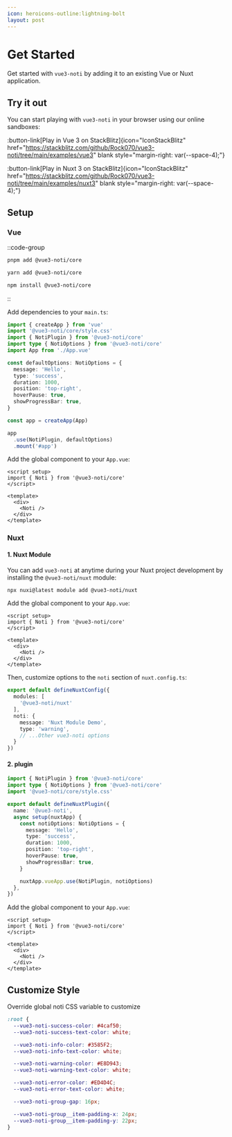 ```yaml
---
icon: heroicons-outline:lightning-bolt
layout: post
---
```


# Get Started

Get started with `vue3-noti` by adding it to an existing Vue or Nuxt application.

## Try it out

You can start playing with `vue3-noti` in your browser using our online sandboxes:

:button-link[Play in Vue 3 on StackBlitz]{icon="IconStackBlitz" href="https://stackblitz.com/github/Rock070/vue3-noti/tree/main/examples/vue3" blank style="margin-right: var(--space-4);"}

:button-link[Play in Nuxt 3 on StackBlitz]{icon="IconStackBlitz" href="https://stackblitz.com/github/Rock070/vue3-noti/tree/main/examples/nuxt3" blank style="margin-right: var(--space-4);"}

## Setup

### Vue

::code-group

  ```bash [pnpm]
  pnpm add @vue3-noti/core
  ```

  ```bash [yarn]
  yarn add @vue3-noti/core
  ```

  ```bash [npm]
  npm install @vue3-noti/core
  ```

::

Add dependencies to your `main.ts`:

```ts [main.ts]
import { createApp } from 'vue'
import '@vue3-noti/core/style.css'
import { NotiPlugin } from '@vue3-noti/core'
import type { NotiOptions } from '@vue3-noti/core'
import App from './App.vue'

const defaultOptions: NotiOptions = {
  message: 'Hello',
  type: 'success',
  duration: 1000,
  position: 'top-right',
  hoverPause: true,
  showProgressBar: true,
}

const app = createApp(App)

app
  .use(NotiPlugin, defaultOptions)
  .mount('#app')
```

Add the global component to your `App.vue`:

```vue[app.vue]
<script setup>
import { Noti } from '@vue3-noti/core'
</script>

<template>
  <div>
    <Noti />
  </div>
</template>
```

### Nuxt

#### 1. Nuxt Module

You can add `vue3-noti` at anytime during your Nuxt project development by installing the `@vue3-noti/nuxt` module:

```bash
npx nuxi@latest module add @vue3-noti/nuxt
```

Add the global component to your `App.vue`:

```vue[app.vue]
<script setup>
import { Noti } from '@vue3-noti/core'
</script>

<template>
  <div>
    <Noti />
  </div>
</template>
```

Then, customize options to the `noti` section of `nuxt.config.ts`:

```ts [nuxt.config.ts]
export default defineNuxtConfig({
  modules: [
    '@vue3-noti/nuxt'
  ],
  noti: {
    message: 'Nuxt Module Demo',
    type: 'warning',
    // ...Other vue3-noti options
  }
})
```

#### 2. plugin

```ts [plugins/vue3-noti.ts]
import { NotiPlugin } from '@vue3-noti/core'
import type { NotiOptions } from '@vue3-noti/core'
import '@vue3-noti/core/style.css'

export default defineNuxtPlugin({
  name: '@vue3-noti',
  async setup(nuxtApp) {
    const notiOptions: NotiOptions = {
      message: 'Hello',
      type: 'success',
      duration: 1000,
      position: 'top-right',
      hoverPause: true,
      showProgressBar: true,
    }

    nuxtApp.vueApp.use(NotiPlugin, notiOptions)
  },
})
```

Add the global component to your `App.vue`:

```vue[app.vue]
<script setup>
import { Noti } from '@vue3-noti/core'
</script>

<template>
  <div>
    <Noti />
  </div>
</template>
```

## Customize Style

Override global noti CSS variable to customize

```css [style.css]
:root {
  --vue3-noti-success-color: #4caf50;
  --vue3-noti-success-text-color: white;

  --vue3-noti-info-color: #3585F2;
  --vue3-noti-info-text-color: white;

  --vue3-noti-warning-color: #E8D943;
  --vue3-noti-warning-text-color: white;

  --vue3-noti-error-color: #ED4D4C;
  --vue3-noti-error-text-color: white;

  --vue3-noti-group-gap: 16px;

  --vue3-noti-group__item-padding-x: 24px;
  --vue3-noti-group__item-padding-y: 22px;
}
```
